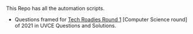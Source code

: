 This Repo has all the automation scripts.

- Questions framed for [Tech Roadies Round 1](https://github.com/Nimitha-jagadeesha/Automation-Scripts/tree/main/Tech%20Roadies%202021) [Computer Science round] of 2021 in UVCE Questions and Solutions.
